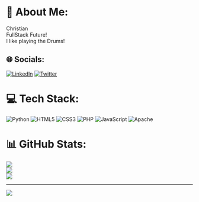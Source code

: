 # 💫 About Me:
Christian<br>FullStack Future!<br>I like playing the Drums!<br>


## 🌐 Socials:
[![LinkedIn](https://img.shields.io/badge/LinkedIn-%230077B5.svg?logo=linkedin&logoColor=white)](https://linkedin.com/in/https://www.linkedin.com/in/robert-gabriel-72160619a/) [![Twitter](https://img.shields.io/badge/Twitter-%231DA1F2.svg?logo=Twitter&logoColor=white)](https://twitter.com/@Robert__Seven__) 

# 💻 Tech Stack:
![Python](https://img.shields.io/badge/python-3670A0?style=for-the-badge&logo=python&logoColor=ffdd54) ![HTML5](https://img.shields.io/badge/html5-%23E34F26.svg?style=for-the-badge&logo=html5&logoColor=white) ![CSS3](https://img.shields.io/badge/css3-%231572B6.svg?style=for-the-badge&logo=css3&logoColor=white) ![PHP](https://img.shields.io/badge/php-%23777BB4.svg?style=for-the-badge&logo=php&logoColor=white) ![JavaScript](https://img.shields.io/badge/javascript-%23323330.svg?style=for-the-badge&logo=javascript&logoColor=%23F7DF1E) ![Apache](https://img.shields.io/badge/apache-%23D42029.svg?style=for-the-badge&logo=apache&logoColor=white)
# 📊 GitHub Stats:
![](https://github-readme-stats.vercel.app/api?username=RobertGabriel7&theme=highcontrast&hide_border=false&include_all_commits=false&count_private=false)<br/>
![](https://github-readme-streak-stats.herokuapp.com/?user=RobertGabriel7&theme=highcontrast&hide_border=false)<br/>
![](https://github-readme-stats.vercel.app/api/top-langs/?username=RobertGabriel7&theme=highcontrast&hide_border=false&include_all_commits=false&count_private=false&layout=compact)

---
[![](https://visitcount.itsvg.in/api?id=RobertGabriel7&icon=0&color=0)](https://visitcount.itsvg.in)

<!-- Proudly created with GPRM ( https://gprm.itsvg.in ) -->
